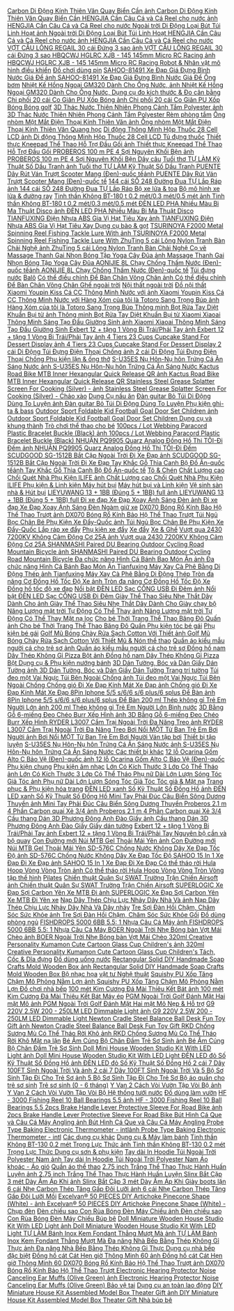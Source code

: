  [Carbon Di Động Kính Thiên Văn Quay Biển Cần ](https://xasaxa.com/v1/pd/can-cau-carbon-di-dong-kinh-thien-van-quay-bien-can/1214)[ảnh Carbon Di Động Kính Thiên Văn Quay Biển Cần ](https://xasaxa.com/v1/storage/can-cau-con-ca/carbon-di-dong-kinh-thien-van-quay-bien-can.jpg) [HENGJIA Cần Câu Cá và Cá Reel cho nước ](https://xasaxa.com/v1/pd/can-cau-hengjia-can-cau-ca-va-ca-reel-cho-nuoc/1213)[ảnh HENGJIA Cần Câu Cá và Cá Reel cho nước ](https://xasaxa.com/v1/storage/can-cau-con-ca/Y1IN_hengjia-can-cau-ca-va-ca-reel-cho-nuoc.jpg) [Ngoài trời Di Động Loại Bút Túi Linh Hoạt ](https://xasaxa.com/v1/pd/can-cau-ngoai-troi-di-dong-loai-but-tui-linh-hoat/1212)[ảnh Ngoài trời Di Động Loại Bút Túi Linh Hoạt ](https://xasaxa.com/v1/storage/can-cau-con-ca/ngoai-troi-di-dong-loai-but-tui-linh-hoat.jpg) [HENGJIA Cần Câu Cá và Cá Reel cho nước ](https://xasaxa.com/v1/pd/can-cau-hengjia-can-cau-ca-va-ca-reel-cho-nuoc/1211)[ảnh HENGJIA Cần Câu Cá và Cá Reel cho nước ](https://xasaxa.com/v1/storage/can-cau-con-ca/hengjia-can-cau-ca-va-ca-reel-cho-nuoc.jpg) [VỢT CẦU LÔNG REGAIL 30 cái Đứng 3 sao ](https://xasaxa.com/v1/pd/bong-vot-cau-long-regail-30-cai-dung-3-sao/1210)[ảnh VỢT CẦU LÔNG REGAIL 30 cái Đứng 3 sao ](https://xasaxa.com/v1/storage/bong-bong-ban/mVwl_vot-cau-long-regail-30-cai-dung-3-sao.jpg) [HBQCWJ HGLRC XJB - 145 145mm Micro RC Racing ](https://xasaxa.com/v1/pd/robot-nhan-vat-mo-hinh-dieu-khien-hbqcwj-hglrc-xjb-145-145mm-micro-rc-racing/1209)[ảnh HBQCWJ HGLRC XJB - 145 145mm Micro RC Racing ](https://xasaxa.com/v1/storage/robot-nhan-vat-mo-hinh-dieu-khien/hbqcwj-hglrc-xjb-145-145mm-micro-rc-racing.jpg) [Robot & Nhân vật mô hình điều khiển](https://xasaxa.com/v1/pd/robot-nhan-vat-mo-hinh-dieu-khien/1208) [Đồ chơi dùng pin](https://xasaxa.com/v1/pd/do-choi-dung-pin/1207) [SAHOO-81491 Xe Đạp Giá Đựng Bình Nước Giá Để ](https://xasaxa.com/v1/pd/ong-bom-sahoo-81491-xe-dap-gia-dung-binh-nuoc-gia-de/1206)[ảnh SAHOO-81491 Xe Đạp Giá Đựng Bình Nước Giá Để ](https://xasaxa.com/v1/storage/ong-bom-the-thao/sahoo-81491-xe-dap-gia-dung-binh-nuoc-gia-de.jpg) [Ống bơm](https://xasaxa.com/v1/pd/ong-bom/1205) [Nhiệt Kế Hồng Ngoại GM320 Dành Cho Ống Nước, ](https://xasaxa.com/v1/pd/dung-cu-do-kich-thuoc-do-can-bang-nhiet-ke-hong-ngoai-gm320-danh-cho-ong-nuoc/1204)[ảnh Nhiệt Kế Hồng Ngoại GM320 Dành Cho Ống Nước, ](https://xasaxa.com/v1/storage/dung-cu-do-kich-thuoc-do-can-bang/nhiet-ke-hong-ngoai-gm320-danh-cho-ong-nuoc.jpg) [Dụng cụ đo kích thước & Đo cân bằng](https://xasaxa.com/v1/pd/dung-cu-do-kich-thuoc-do-can-bang/1203) [Chi phối 20 cái Co Giãn PU Xốp Bóng ](https://xasaxa.com/v1/pd/bong-golf-chi-phoi-20-cai-co-gian-pu-xop-bong/1202)[ảnh Chi phối 20 cái Co Giãn PU Xốp Bóng ](https://xasaxa.com/v1/storage/bong-choi-golf/chi-phoi-20-cai-co-gian-pu-xop-bong.jpg) [Bóng golf](https://xasaxa.com/v1/pd/bong-golf/1201) [3D Thác Nước Thiên Nhiên Phong Cảnh Tắm Polyester ](https://xasaxa.com/v1/pd/rem-phong-tam-3d-thac-nuoc-thien-nhien-phong-canh-tam-polyester/1200)[ảnh 3D Thác Nước Thiên Nhiên Phong Cảnh Tắm Polyester ](https://xasaxa.com/v1/storage/rem-nha-tam/3d-thac-nuoc-thien-nhien-phong-canh-tam-polyester.jpg) [Rèm phòng tắm](https://xasaxa.com/v1/pd/rem-phong-tam/1199) [Ống nhòm Một Mắt Điện Thoại Kính Thiên Văn ](https://xasaxa.com/v1/pd/quang-hoc-ong-nhom-mot-mat-dien-thoai-kinh-thien-van/1198)[ảnh Ống nhòm Một Mắt Điện Thoại Kính Thiên Văn ](https://xasaxa.com/v1/storage/quang-hoc-sung/ong-nhom-mot-mat-dien-thoai-kinh-thien-van.jpg) [Quang học](https://xasaxa.com/v1/pd/quang-hoc/1197) [Di động Thông Minh Hộp Thuốc 28 Cell LCD ](https://xasaxa.com/v1/pd/tu-dung-thuoc-di-dong-thong-minh-hop-thuoc-28-cell-lcd/1196)[ảnh Di động Thông Minh Hộp Thuốc 28 Cell LCD ](https://xasaxa.com/v1/storage/tu-thuoc/di-dong-thong-minh-hop-thuoc-28-cell-lcd.jpg) [Tủ đựng thuốc](https://xasaxa.com/v1/pd/tu-dung-thuoc/1195) [Thiết thực Kneepad Thể Thao Hỗ Trợ Đầu Gối ](https://xasaxa.com/v1/pd/nep-ho-tro-thiet-thuc-kneepad-the-thao-ho-tro-dau-goi/1194)[ảnh Thiết thực Kneepad Thể Thao Hỗ Trợ Đầu Gối ](https://xasaxa.com/v1/storage/nep-dung-cu-y-te-ho-tro/thiet-thuc-kneepad-the-thao-ho-tro-dau-goi.jpg) [PROBEROS 100 m PE 4 Sợi Nguyên Khối Bện ](https://xasaxa.com/v1/pd/day-cau-proberos-100-m-pe-4-soi-nguyen-khoi-ben/1193)[ảnh PROBEROS 100 m PE 4 Sợi Nguyên Khối Bện ](https://xasaxa.com/v1/storage/day-cau-ca/proberos-100-m-pe-4-soi-nguyen-khoi-ben.jpg) [Dây câu](https://xasaxa.com/v1/pd/day-cau/1192) [Tuổi thơ TỰ LÀM Kỹ Thuật Số Dầu Tranh ](https://xasaxa.com/v1/pd/trang-tri-tuong-tuoi-tho-tu-lam-ky-thuat-so-dau-tranh/1191)[ảnh Tuổi thơ TỰ LÀM Kỹ Thuật Số Dầu Tranh ](https://xasaxa.com/v1/storage/trang-tri-tuong/tuoi-tho-tu-lam-ky-thuat-so-dau-tranh.jpg) [PUENTE Dây Rút Ván Trượt Scooter Mang (Đen)-quốc tế](https://xasaxa.com/v1/pd/phu-tung-puente-day-rut-van-truot-scooter-mang-den-quoc-te/1190)[ảnh PUENTE Dây Rút Ván Trượt Scooter Mang (Đen)-quốc tế](https://xasaxa.com/v1/storage/phu-tung-truot-van/puente-day-rut-van-truot-scooter-mang-den-quoc-te.jpg) [144 cái SỐ 248 Đường Đua TỰ Lắp Ráp ](https://xasaxa.com/v1/pd/bo-xe-lua-toa-144-cai-so-248-duong-dua-tu-lap-rap/1189)[ảnh 144 cái SỐ 248 Đường Đua TỰ Lắp Ráp ](https://xasaxa.com/v1/storage/bo-xe-lua-toa/144-cai-so-248-duong-dua-tu-lap-rap.jpg) [Bộ xe lửa & toa](https://xasaxa.com/v1/pd/bo-xe-lua-toa/1188) [Bộ mô hình xe lửa & đường ray](https://xasaxa.com/v1/pd/bo-mo-hinh-xe-lua-duong-ray/1187) [Tinh thần Không BT-180 t 0.2 mét/0.3 mét/0.5 mét ](https://xasaxa.com/v1/pd/dung-cu-son-phu-kien-tinh-than-khong-bt-180-t-02-met03-met05-met/1186)[ảnh Tinh thần Không BT-180 t 0.2 mét/0.3 mét/0.5 mét ](https://xasaxa.com/v1/storage/sung-phun-son/tinh-than-khong-bt-180-t-02-met03-met05-met.jpg) [ĐÈN LED PHA Nhiều Màu Bi Ma Thuật Disco ](https://xasaxa.com/v1/pd/cac-thiet-bi-khac-den-led-pha-nhieu-mau-bi-ma-thuat-disco/1185)[ảnh ĐÈN LED PHA Nhiều Màu Bi Ma Thuật Disco ](https://xasaxa.com/v1/storage/thiet-bi-nau-dac-trung-khac/den-led-pha-nhieu-mau-bi-ma-thuat-disco.jpg) [TIANFUXING Điện Nhựa ABS Gia Vị Hạt Tiêu Xay ](https://xasaxa.com/v1/pd/dung-cu-bao-got-tianfuxing-dien-nhua-abs-gia-vi-hat-tieu-xay/1184)[ảnh TIANFUXING Điện Nhựa ABS Gia Vị Hạt Tiêu Xay ](https://xasaxa.com/v1/storage/dung-cu-bao-got/tianfuxing-dien-nhua-abs-gia-vi-hat-tieu-xay.jpg) [Dụng cụ bào & gọt](https://xasaxa.com/v1/pd/dung-cu-bao-got/1183) [TSURINOYA F2000 Metal Spinning Reel Fishing Tackle Lure With ](https://xasaxa.com/v1/pd/bo-quay-keo-tsurinoya-f2000-metal-spinning-reel-fishing-tackle-lure-with/1182)[ảnh TSURINOYA F2000 Metal Spinning Reel Fishing Tackle Lure With ](https://xasaxa.com/v1/storage/bo-quay-keo-can-cau/tsurinoya-f2000-metal-spinning-reel-fishing-tackle-lure-with.jpg) [ZhuTing 5 cái Lông Nylon Tranh Bàn Chải Nghệ ](https://xasaxa.com/v1/pd/co-ve-zhuting-5-cai-long-nylon-tranh-ban-chai-nghe/1181)[ảnh ZhuTing 5 cái Lông Nylon Tranh Bàn Chải Nghệ ](https://xasaxa.com/v1/storage/co-ve/zhuting-5-cai-long-nylon-tranh-ban-chai-nghe.jpg) [Cọ vẽ](https://xasaxa.com/v1/pd/co-ve/1180) [Massage Thanh Gai Nhọn Bóng Tập Yoga Cây Đũa ](https://xasaxa.com/v1/pd/ong-lan-massage-massage-thanh-gai-nhon-bong-tap-yoga-cay-dua/1179)[ảnh Massage Thanh Gai Nhọn Bóng Tập Yoga Cây Đũa ](https://xasaxa.com/v1/storage/foam-rollers/massage-thanh-gai-nhon-bong-tap-yoga-cay-dua.jpg) [AONIJIE 8L Chạy Chống Thấm Nước (Đen)-quốc tế](https://xasaxa.com/v1/pd/tui-dung-nuoc-aonijie-8l-chay-chong-tham-nuoc-den-quoc-te/1178)[ảnh AONIJIE 8L Chạy Chống Thấm Nước (Đen)-quốc tế](https://xasaxa.com/v1/storage/tui-dung-nuoc-leo-nui/aonijie-8l-chay-chong-tham-nuoc-den-quoc-te.jpg) [Túi đựng nước](https://xasaxa.com/v1/pd/tui-dung-nuoc/1177) [Balô](https://xasaxa.com/v1/pd/balo/1176) [Có thể điều chỉnh Để Bàn Chân Võng Chân ](https://xasaxa.com/v1/pd/ghe-ngoai-troi-co-the-dieu-chinh-de-ban-chan-vong-chan/1175)[ảnh Có thể điều chỉnh Để Bàn Chân Võng Chân ](https://xasaxa.com/v1/storage/ghe-de-ngoai-troi/co-the-dieu-chinh-de-ban-chan-vong-chan.jpg) [Ghế ngoài trời](https://xasaxa.com/v1/pd/ghe-ngoai-troi/1174) [Nội thất ngoài trời](https://xasaxa.com/v1/pd/noi-that-ngoai-troi/1173) [Đồ nội thất](https://xasaxa.com/v1/pd/do-noi-that/1172) [Xiaomi Youpin Kiss Cá CC Thông Minh Nước với ](https://xasaxa.com/v1/pd/cac-thiet-bi-khac-xiaomi-youpin-kiss-ca-cc-thong-minh-nuoc-voi/1171)[ảnh Xiaomi Youpin Kiss Cá CC Thông Minh Nước với ](https://xasaxa.com/v1/storage/thiet-bi-nau-dac-trung-khac/xiaomi-youpin-kiss-ca-cc-thong-minh-nuoc-voi.jpg) [Hàng Xóm của tôi là Totoro Sang Trọng Búp ](https://xasaxa.com/v1/pd/bup-be-hang-xom-cua-toi-la-totoro-sang-trong-bup/1170)[ảnh Hàng Xóm của tôi là Totoro Sang Trọng Búp ](https://xasaxa.com/v1/storage/bup-be-cho-be/hang-xom-cua-toi-la-totoro-sang-trong-bup.jpg) [Thông minh Bọt Rửa Tay Diệt Khuẩn Bụi từ ](https://xasaxa.com/v1/pd/cac-thiet-bi-khac-thong-minh-bot-rua-tay-diet-khuan-bui-tu/1169)[ảnh Thông minh Bọt Rửa Tay Diệt Khuẩn Bụi từ ](https://xasaxa.com/v1/storage/thiet-bi-nau-dac-trung-khac/thong-minh-bot-rua-tay-diet-khuan-bui-tu.jpg) [Xiaomi Xiaoai Thông Minh Sáng Tạo Đầu Giường Sinh ](https://xasaxa.com/v1/pd/cac-thiet-bi-khac-xiaomi-xiaoai-thong-minh-sang-tao-dau-giuong-sinh/1168)[ảnh Xiaomi Xiaoai Thông Minh Sáng Tạo Đầu Giường Sinh ](https://xasaxa.com/v1/storage/thiet-bi-nau-dac-trung-khac/xiaomi-xiaoai-thong-minh-sang-tao-dau-giuong-sinh.jpg) [Exbert 12 + tặng 1 Vòng Bi Trái/Phải Tay ](https://xasaxa.com/v1/pd/nguyen-bo-can-va-bo-quay-exbert-12-tang-1-vong-bi-traiphai-tay/1167)[ảnh Exbert 12 + tặng 1 Vòng Bi Trái/Phải Tay ](https://xasaxa.com/v1/storage/bo-can-va-quay-cau-ca/wNux_exbert-12-tang-1-vong-bi-traiphai-tay.jpg) [](https://xasaxa.com/v1/pd/ao-khoac-ao-gio/1166)[ảnh ](https://xasaxa.com/v1/storage/ao-khoac-ao-gio-the-thao-nam/.jpg) [4 Tiers 23 Cups Cupcake Stand For Dessert Display ](https://xasaxa.com/v1/pd/dia-ke-bay-banh-4-tiers-23-cups-cupcake-stand-for-dessert-display/1165)[ảnh 4 Tiers 23 Cups Cupcake Stand For Dessert Display ](https://xasaxa.com/v1/storage/dia-ke-dung-banh/4-tiers-23-cups-cupcake-stand-for-dessert-display.jpg) [2 cái Di Động Túi Đựng Điện Thoại Chống ](https://xasaxa.com/v1/pd/phu-kien-lan-ong-tho-2-cai-di-dong-tui-dung-dien-thoai-chong/1164)[ảnh 2 cái Di Động Túi Đựng Điện Thoại Chống ](https://xasaxa.com/v1/storage/phu-kien-tho-lan/2-cai-di-dong-tui-dung-dien-thoai-chong.jpg) [Phụ kiện lặn & ống thở](https://xasaxa.com/v1/pd/phu-kien-lan-ong-tho/1163) [S-U35ES Nụ Hôn-Nụ hôn Trứng Cá Ăn Sáng Nước ](https://xasaxa.com/v1/pd/cac-thiet-bi-khac-s-u35es-nu-hon-nu-hon-trung-ca-an-sang-nuoc/1162)[ảnh S-U35ES Nụ Hôn-Nụ hôn Trứng Cá Ăn Sáng Nước ](https://xasaxa.com/v1/storage/thiet-bi-nau-dac-trung-khac/t2UF_s-u35es-nu-hon-nu-hon-trung-ca-an-sang-nuoc.jpg) [Kactus Road Bike MTB Inner Hexangular Quick Release QR ](https://xasaxa.com/v1/pd/phu-tung-khac-kactus-road-bike-mtb-inner-hexangular-quick-release-qr/1161)[ảnh Kactus Road Bike MTB Inner Hexangular Quick Release QR ](https://xasaxa.com/v1/storage/phu-tung-khac-cho-xe-dap/kactus-road-bike-mtb-inner-hexangular-quick-release-qr.jpg) [Stainless Steel Grease Splatter Screen For Cooking (Silver) - ](https://xasaxa.com/v1/pd/chao-xao-stainless-steel-grease-splatter-screen-for-cooking-silver/1160)[ảnh Stainless Steel Grease Splatter Screen For Cooking (Silver) - ](https://xasaxa.com/v1/storage/chao-xao/stainless-steel-grease-splatter-screen-for-cooking-silver.jpg) [Chảo xào](https://xasaxa.com/v1/pd/chao-xao/1159) [Dụng Cụ nấu ăn](https://xasaxa.com/v1/pd/dung-cu-nau-an/1158) [Đàn guitar Bỏ Túi Di Động Dùng To Luyện ](https://xasaxa.com/v1/pd/phu-kien-ghi-ta-bass-dan-guitar-bo-tui-di-dong-dung-to-luyen/1157)[ảnh Đàn guitar Bỏ Túi Di Động Dùng To Luyện ](https://xasaxa.com/v1/storage/phu-kien-ghi-ta-bass/dan-guitar-bo-tui-di-dong-dung-to-luyen.jpg) [Phụ kiện ghi-ta & bass](https://xasaxa.com/v1/pd/phu-kien-ghi-ta-bass/1156) [Outdoor Sport Foldable Kid Football Goal Door Set Children ](https://xasaxa.com/v1/pd/dung-cu-va-khung-thanh-outdoor-sport-foldable-kid-football-goal-door-set-children/1155)[ảnh Outdoor Sport Foldable Kid Football Goal Door Set Children ](https://xasaxa.com/v1/storage/dung-cu-va-khung-thanh/outdoor-sport-foldable-kid-football-goal-door-set-children.jpg) [Dụng cụ và khung thành](https://xasaxa.com/v1/pd/dung-cu-va-khung-thanh/1154) [Trò chơi thể thao cho bé](https://xasaxa.com/v1/pd/tro-choi-the-thao-cho-be/1153) [100pcs / Lot Webbing Paracord Plastic Bracelet Buckle (Black) ](https://xasaxa.com/v1/pd/bo-sinh-ton-bao-ve-100pcs-lot-webbing-paracord-plastic-bracelet-buckle-black/1152)[ảnh 100pcs / Lot Webbing Paracord Plastic Bracelet Buckle (Black) ](https://xasaxa.com/v1/storage/bo-sinh-ton-bao-ve/100pcs-lot-webbing-paracord-plastic-bracelet-buckle-black.jpg) [NHUẬN PQ9905 Quarz Analog Đồng Hồ Thi TÔI-Đi Đếm ](https://xasaxa.com/v1/pd/dong-ho-nhuan-pq9905-quarz-analog-dong-ho-thi-toi-di-dem/1151)[ảnh NHUẬN PQ9905 Quarz Analog Đồng Hồ Thi TÔI-Đi Đếm ](https://xasaxa.com/v1/storage/dong-ho-trang-tri/nhuan-pq9905-quarz-analog-dong-ho-thi-toi-di-dem.jpg) [SCUDGOOD SG-1512B Bắt Cặp Ngoài Trời Đi Xe Đạp ](https://xasaxa.com/v1/pd/ban-dap-scudgood-sg-1512b-bat-cap-ngoai-troi-di-xe-dap/1150)[ảnh SCUDGOOD SG-1512B Bắt Cặp Ngoài Trời Đi Xe Đạp ](https://xasaxa.com/v1/storage/ban-dap-xe-dap/scudgood-sg-1512b-bat-cap-ngoai-troi-di-xe-dap.jpg) [Tay Khắc Gỗ Thìa Canh Bộ Đồ Ăn-quốc tế](https://xasaxa.com/v1/pd/to-chen-tay-khac-go-thia-canh-bo-do-an-quoc-te/1149)[ảnh Tay Khắc Gỗ Thìa Canh Bộ Đồ Ăn-quốc tế](https://xasaxa.com/v1/storage/to-chen/tay-khac-go-thia-canh-bo-do-an-quoc-te.jpg) [Tô & Chén](https://xasaxa.com/v1/pd/to-chen/1148) [Chất Lượng cao Chổi Quét Nhà Phụ Kiện ILIFE ](https://xasaxa.com/v1/pd/phu-kien-linh-kien-may-hut-bui-chat-luong-cao-choi-quet-nha-phu-kien-ilife/1147)[ảnh Chất Lượng cao Chổi Quét Nhà Phụ Kiện ILIFE ](https://xasaxa.com/v1/storage/phu-kien-linh-kien-may-hut-bui/chat-luong-cao-choi-quet-nha-phu-kien-ilife.jpg) [Phụ kiện & Linh kiện Máy hút bụi](https://xasaxa.com/v1/pd/phu-kien-linh-kien-may-hut-bui/1146) [Máy hút bụi và Linh kiện](https://xasaxa.com/v1/pd/may-hut-bui-va-linh-kien/1145) [Vệ sinh sàn nhà & Hút bụi](https://xasaxa.com/v1/pd/ve-sinh-san-nha-hut-bui/1144) [LIEYUWANG 13 + 1BB (Đúng 5 + 1BB) full ](https://xasaxa.com/v1/pd/bo-quay-keo-lieyuwang-13-1bb-dung-5-1bb-full/1143)[ảnh LIEYUWANG 13 + 1BB (Đúng 5 + 1BB) full ](https://xasaxa.com/v1/storage/bo-quay-keo-can-cau/E5Xt_lieyuwang-13-1bb-dung-5-1bb-full.jpg) [Đi xe đạp Xe Đạp Xoay Ánh Sáng Đèn ](https://xasaxa.com/v1/pd/ngam-giu-xe-di-xe-dap-xe-dap-xoay-anh-sang-den/1142)[ảnh Đi xe đạp Xe Đạp Xoay Ánh Sáng Đèn ](https://xasaxa.com/v1/storage/ngam-giu-xe-dap/di-xe-dap-xe-dap-xoay-anh-sang-den.jpg) [Ngàm giữ xe](https://xasaxa.com/v1/pd/ngam-giu-xe/1141) [DX070 Bóng Rổ Kính Bảo Hộ Thể Thao Trượt ](https://xasaxa.com/v1/pd/mat-kinh-dx070-bong-ro-kinh-bao-ho-the-thao-truot/1140)[ảnh DX070 Bóng Rổ Kính Bảo Hộ Thể Thao Trượt ](https://xasaxa.com/v1/storage/invisible-url9/lnFo_dx070-bong-ro-kinh-bao-ho-the-thao-truot.jpg) [Túi Ngủ Bọc Chân Bé Phụ Kiện Xe Đẩy-Quốc ](https://xasaxa.com/v1/pd/lap-rap-xe-day-tui-ngu-boc-chan-be-phu-kien-xe-day-quoc/1139)[ảnh Túi Ngủ Bọc Chân Bé Phụ Kiện Xe Đẩy-Quốc ](https://xasaxa.com/v1/storage/lap-rap-xe-day/tui-ngu-boc-chan-be-phu-kien-xe-day-quoc.jpg) [Lắp ráp xe đẩy](https://xasaxa.com/v1/pd/lap-rap-xe-day/1138) [Phụ kiện xe đẩy](https://xasaxa.com/v1/pd/phu-kien-xe-day/1137) [Xe đẩy](https://xasaxa.com/v1/pd/xe-day/1136) [Xe & Ghế](https://xasaxa.com/v1/pd/xe-ghe/1135) [Vượt qua 2430 7200KV Không Cảm Động Cơ 25A ](https://xasaxa.com/v1/pd/phu-kien-am-thanh-hinh-anh-vuot-qua-2430-7200kv-khong-cam-dong-co-25a/1134)[ảnh Vượt qua 2430 7200KV Không Cảm Động Cơ 25A ](https://xasaxa.com/v1/storage/phu-kien-am-thanh-hinh-anh/vuot-qua-2430-7200kv-khong-cam-dong-co-25a.jpg) [SHANMASHI Paired DU Bearing Outdoor Cycling Road Mountain Bicycle ](https://xasaxa.com/v1/pd/ban-dap-shanmashi-paired-du-bearing-outdoor-cycling-road-mountain-bicycle/1133)[ảnh SHANMASHI Paired DU Bearing Outdoor Cycling Road Mountain Bicycle ](https://xasaxa.com/v1/storage/ban-dap-xe-dap/shanmashi-paired-du-bearing-outdoor-cycling-road-mountain-bicycle.jpg) [Đa chức năng Hình Cá Bánh Bao Món Ăn ](https://xasaxa.com/v1/pd/dia-da-chuc-nang-hinh-ca-banh-bao-mon-an/1132)[ảnh Đa chức năng Hình Cá Bánh Bao Món Ăn ](https://xasaxa.com/v1/storage/cac-loai-dia/da-chuc-nang-hinh-ca-banh-bao-mon-an.jpg) [Tianfuxing Máy Xay Cà Phê Bằng Di Động Thép ](https://xasaxa.com/v1/pd/may-xay-cafe-tianfuxing-may-xay-ca-phe-bang-di-dong-thep/1131)[ảnh Tianfuxing Máy Xay Cà Phê Bằng Di Động Thép ](https://xasaxa.com/v1/storage/may-xay-cafe/tianfuxing-may-xay-ca-phe-bang-di-dong-thep.jpg) [Tròn đa năng Cơ Đồng Hồ Tốc Độ Xe ](https://xasaxa.com/v1/pd/dong-ho-toc-do-xe-dap-tron-da-nang-co-dong-ho-toc-do-xe/1130)[ảnh Tròn đa năng Cơ Đồng Hồ Tốc Độ Xe ](https://xasaxa.com/v1/storage/shop-bike-computers/tron-da-nang-co-dong-ho-toc-do-xe.jpg) [Đồng hồ tốc độ xe đạp](https://xasaxa.com/v1/pd/dong-ho-toc-do-xe-dap/1129) [Nổi bật ĐÈN LED Sạc CỔNG USB Đi Đêm ](https://xasaxa.com/v1/pd/den-va-phan-quang-xe-dap-noi-bat-den-led-sac-cong-usb-di-dem/1128)[ảnh Nổi bật ĐÈN LED Sạc CỔNG USB Đi Đêm ](https://xasaxa.com/v1/storage/den-va-phan-quang-xe-dap/noi-bat-den-led-sac-cong-usb-di-dem.jpg) [Giày Thể Thao Siêu Nhẹ Thắt Dây Dành Cho ](https://xasaxa.com/v1/pd/giay-chay-bo-giay-the-thao-sieu-nhe-that-day-danh-cho/1127)[ảnh Giày Thể Thao Siêu Nhẹ Thắt Dây Dành Cho ](https://xasaxa.com/v1/storage/giay-chay-bo-cho-nam/giay-the-thao-sieu-nhe-that-day-danh-cho.jpg) [Giày chạy bộ](https://xasaxa.com/v1/pd/giay-chay-bo/1126) [Năng Lượng mặt trời Tự Động Có Thể Thay ](https://xasaxa.com/v1/pd/mat-na-loc-nang-luong-mat-troi-tu-dong-co-the-thay/1125)[ảnh Năng Lượng mặt trời Tự Động Có Thể Thay ](https://xasaxa.com/v1/storage/mat-na-loc/nang-luong-mat-troi-tu-dong-co-the-thay.jpg) [Mặt nạ lọc](https://xasaxa.com/v1/pd/mat-na-loc/1124) [Cho bé Thời Trang Thể Thao Băng Đô Quấn ](https://xasaxa.com/v1/pd/phu-kien-toc-be-gai-cho-be-thoi-trang-the-thao-bang-do-quan/1123)[ảnh Cho bé Thời Trang Thể Thao Băng Đô Quấn ](https://xasaxa.com/v1/storage/phu-kien-toc-be-gai/cho-be-thoi-trang-the-thao-bang-do-quan.jpg) [Phụ kiện tóc bé gái](https://xasaxa.com/v1/pd/phu-kien-toc-be-gai/1122) [Phụ kiện bé gái](https://xasaxa.com/v1/pd/phu-kien-be-gai/1121) [Golf Mũ Bóng Chày Rửa Sạch Cotton Với Thiết ](https://xasaxa.com/v1/pd/mu-non-the-thao-golf-mu-bong-chay-rua-sach-cotton-voi-thiet/1120)[ảnh Golf Mũ Bóng Chày Rửa Sạch Cotton Với Thiết ](https://xasaxa.com/v1/storage/non-the-thao-nu/golf-mu-bong-chay-rua-sach-cotton-voi-thiet.jpg) [Mũ & Nón thể thao](https://xasaxa.com/v1/pd/mu-non-the-thao/1119) [Quần áo kiểu mẫu người cá cho trẻ sơ ](https://xasaxa.com/v1/pd/bo-ao-quan-cho-tre-so-sinh-quan-ao-kieu-mau-nguoi-ca-cho-tre-so/1118)[ảnh Quần áo kiểu mẫu người cá cho trẻ sơ ](https://xasaxa.com/v1/storage/bo-ao-quan-cho-tre-so-sinh/quan-ao-kieu-mau-nguoi-ca-cho-tre-so.jpg) [Đồng hồ nam Dây Thép Không Gỉ Pizza Bột ](https://xasaxa.com/v1/pd/dung-cu-phu-kien-nuong-banh-dong-ho-nam-day-thep-khong-gi-pizza-bot/1117)[ảnh Đồng hồ nam Dây Thép Không Gỉ Pizza Bột ](https://xasaxa.com/v1/storage/dung-cu-va-phu-kien-nuong-banh/dong-ho-nam-day-thep-khong-gi-pizza-bot.jpg) [Dụng cụ & Phụ kiện nướng bánh](https://xasaxa.com/v1/pd/dung-cu-phu-kien-nuong-banh/1116) [3D Dán Tường, Bóc và Dán Giấy Dán Tường ](https://xasaxa.com/v1/pd/trang-tri-tuong-3d-dan-tuong-boc-va-dan-giay-dan-tuong/1115)[ảnh 3D Dán Tường, Bóc và Dán Giấy Dán Tường ](https://xasaxa.com/v1/storage/trang-tri-tuong/3d-dan-tuong-boc-va-dan-giay-dan-tuong.jpg) [Trang trí tường](https://xasaxa.com/v1/pd/trang-tri-tuong/1114) [Túi đeo một Vai Ngực Túi Bên Ngoài Chống ](https://xasaxa.com/v1/pd/balo-the-thao-tui-deo-mot-vai-nguc-tui-ben-ngoai-chong/1113)[ảnh Túi đeo một Vai Ngực Túi Bên Ngoài Chống ](https://xasaxa.com/v1/storage/invisible-url15/tui-deo-mot-vai-nguc-tui-ben-ngoai-chong.jpg) [Chống gió Đi Xe Đạp Kính Mát Xe Đạp ](https://xasaxa.com/v1/pd/mat-kinh-chong-gio-di-xe-dap-kinh-mat-xe-dap/1112)[ảnh Chống gió Đi Xe Đạp Kính Mát Xe Đạp ](https://xasaxa.com/v1/storage/invisible-url9/chong-gio-di-xe-dap-kinh-mat-xe-dap.jpg) [8Pin Iphone 5/5 s/6/6 s/6 plus/6 splus Để Bàn ](https://xasaxa.com/v1/pd/dock-sac-gia-do-8pin-iphone-55-s66-s6-plus6-splus-de-ban/1111)[ảnh 8Pin Iphone 5/5 s/6/6 s/6 plus/6 splus Để Bàn ](https://xasaxa.com/v1/storage/dock-sac-dien-thoai/8pin-iphone-55-s66-s6-plus6-splus-de-ban.jpg) [200 ml Thép không gỉ Trẻ Em Người Lớn ](https://xasaxa.com/v1/pd/binh-nuoc-200-ml-thep-khong-gi-tre-em-nguoi-lon/1110)[ảnh 200 ml Thép không gỉ Trẻ Em Người Lớn ](https://xasaxa.com/v1/storage/binh-nuoc-cao-cap/200-ml-thep-khong-gi-tre-em-nguoi-lon.jpg) [Bình nước](https://xasaxa.com/v1/pd/binh-nuoc/1109) [3D Bằng Gỗ 6-miếng Đeo Chéo Burr Xếp Hình ](https://xasaxa.com/v1/pd/xep-hinh-kich-thich-tri-nao-3d-bang-go-6-mieng-deo-cheo-burr-xep-hinh/1108)[ảnh 3D Bằng Gỗ 6-miếng Đeo Chéo Burr Xếp Hình ](https://xasaxa.com/v1/storage/bo-xep-hinh-kich-thich-tri-nao/3d-bang-go-6-mieng-deo-cheo-burr-xep-hinh.jpg) [RYDER L3007 Cắm Trại Ngoài Trời Đa Năng Treo ](https://xasaxa.com/v1/pd/dinh-vi-do-dien-tu-ryder-l3007-cam-trai-ngoai-troi-da-nang-treo/1107)[ảnh RYDER L3007 Cắm Trại Ngoài Trời Đa Năng Treo ](https://xasaxa.com/v1/storage/dinh-vi-va-thiet-bi-dien-tu/ryder-l3007-cam-trai-ngoai-troi-da-nang-treo.jpg) [Bơi Nổi MỘT Từ Ban Trẻ Em Bơi Người ](https://xasaxa.com/v1/pd/van-tap-boi-boi-noi-mot-tu-ban-tre-em-boi-nguoi/1106)[ảnh Bơi Nổi MỘT Từ Ban Trẻ Em Bơi Người ](https://xasaxa.com/v1/storage/van-tap-boi-loi/boi-noi-mot-tu-ban-tre-em-boi-nguoi.jpg) [Ván tập bơi](https://xasaxa.com/v1/pd/van-tap-boi/1105) [Thiết bị tập luyện](https://xasaxa.com/v1/pd/thiet-bi-tap-luyen/1104) [S-U35ES Nụ Hôn-Nụ hôn Trứng Cá Ăn Sáng Nước ](https://xasaxa.com/v1/pd/cac-thiet-bi-khac-s-u35es-nu-hon-nu-hon-trung-ca-an-sang-nuoc/1103)[ảnh S-U35ES Nụ Hôn-Nụ hôn Trứng Cá Ăn Sáng Nước ](https://xasaxa.com/v1/storage/thiet-bi-nau-dac-trung-khac/s-u35es-nu-hon-nu-hon-trung-ca-an-sang-nuoc.jpg) [Các thiết bị khác](https://xasaxa.com/v1/pd/cac-thiet-bi-khac/1102) [12 lỗ Ocarina Gốm Alto C Bảo Vệ (Đen)-quốc ](https://xasaxa.com/v1/pd/phu-kien-chung-12-lo-ocarina-gom-alto-c-bao-ve-den-quoc/1101)[ảnh 12 lỗ Ocarina Gốm Alto C Bảo Vệ (Đen)-quốc ](https://xasaxa.com/v1/storage/phu-kien-chung/12-lo-ocarina-gom-alto-c-bao-ve-den-quoc.jpg) [Phụ kiện chung](https://xasaxa.com/v1/pd/phu-kien-chung/1100) [Phụ kiện âm nhạc](https://xasaxa.com/v1/pd/phu-kien-am-nhac/1099) [Lớn Có Kích Thước 3 Lớp Có Thể Tháo ](https://xasaxa.com/v1/pd/thung-gio-chua-do-lon-co-kich-thuoc-3-lop-co-the-thao/1098)[ảnh Lớn Có Kích Thước 3 Lớp Có Thể Tháo ](https://xasaxa.com/v1/storage/thung-gio-chua-do/lon-co-kich-thuoc-3-lop-co-the-thao.jpg) [Phụ nữ Dài Lớn Lượn Sóng Tóc Giả Tóc ](https://xasaxa.com/v1/pd/toc-gia-mat-na-phu-nu-dai-lon-luon-song-toc-gia-toc/1097)[ảnh Phụ nữ Dài Lớn Lượn Sóng Tóc Giả Tóc ](https://xasaxa.com/v1/storage/toc-gia-mat-na-cho-be-gai/phu-nu-dai-lon-luon-song-toc-gia-toc.jpg) [Tóc giả & Mặt nạ](https://xasaxa.com/v1/pd/toc-gia-mat-na/1096) [Trang phục & Phụ kiện hóa trang](https://xasaxa.com/v1/pd/trang-phuc-phu-kien-hoa-trang/1095) [ĐÈN LED xanh Số Kỹ Thuật Số Đồng Hồ ](https://xasaxa.com/v1/pd/dong-ho-den-led-xanh-so-ky-thuat-so-dong-ho/1094)[ảnh ĐÈN LED xanh Số Kỹ Thuật Số Đồng Hồ ](https://xasaxa.com/v1/storage/dong-ho-trang-tri/den-led-xanh-so-ky-thuat-so-dong-ho.jpg) [Mini Tay Phải Đúc Câu Biển Sông Dương Thuyền ](https://xasaxa.com/v1/pd/can-cau-mini-tay-phai-duc-cau-bien-song-duong-thuyen/1093)[ảnh Mini Tay Phải Đúc Câu Biển Sông Dương Thuyền ](https://xasaxa.com/v1/storage/can-cau-con-ca/BrFW_mini-tay-phai-duc-cau-bien-song-duong-thuyen.jpg) [Proberos 2.1 m 4 Phần Carbon quai Xẻ 3/4 ](https://xasaxa.com/v1/pd/can-cau-proberos-21-m-4-phan-carbon-quai-xe-34/1092)[ảnh Proberos 2.1 m 4 Phần Carbon quai Xẻ 3/4 ](https://xasaxa.com/v1/storage/can-cau-con-ca/proberos-21-m-4-phan-carbon-quai-xe-34.jpg) [Cầu thang Dán 3D Phương Đông Anh Đào Giấy ](https://xasaxa.com/v1/pd/giay-dan-tuong-cau-thang-dan-3d-phuong-dong-anh-dao-giay/1091)[ảnh Cầu thang Dán 3D Phương Đông Anh Đào Giấy ](https://xasaxa.com/v1/storage/giay-dan-tuong-nha/cau-thang-dan-3d-phuong-dong-anh-dao-giay.jpg) [Giấy dán tường](https://xasaxa.com/v1/pd/giay-dan-tuong/1090) [Exbert 12 + tặng 1 Vòng Bi Trái/Phải Tay ](https://xasaxa.com/v1/pd/nguyen-bo-can-va-bo-quay-exbert-12-tang-1-vong-bi-traiphai-tay/1089)[ảnh Exbert 12 + tặng 1 Vòng Bi Trái/Phải Tay ](https://xasaxa.com/v1/storage/bo-can-va-quay-cau-ca/exbert-12-tang-1-vong-bi-traiphai-tay.jpg) [Nguyên bộ cần và bộ quay](https://xasaxa.com/v1/pd/nguyen-bo-can-va-bo-quay/1088) [Con Đường mới Núi MTB Gel Thoải Mái Yên ](https://xasaxa.com/v1/pd/yen-xe-con-duong-moi-nui-mtb-gel-thoai-mai-yen/1087)[ảnh Con Đường mới Núi MTB Gel Thoải Mái Yên ](https://xasaxa.com/v1/storage/yen-xe-dap/con-duong-moi-nui-mtb-gel-thoai-mai-yen.jpg) [SD-576C Chống Nước Không Dây Xe Đạp Tốc Độ ](https://xasaxa.com/v1/pd/phu-tung-khac-sd-576c-chong-nuoc-khong-day-xe-dap-toc-do/1086)[ảnh SD-576C Chống Nước Không Dây Xe Đạp Tốc Độ ](https://xasaxa.com/v1/storage/phu-tung-khac-cho-xe-dap/sd-576c-chong-nuoc-khong-day-xe-dap-toc-do.jpg) [SAHOO 15 In 1 Xe Đạp Đi Xe Đạp ](https://xasaxa.com/v1/pd/phu-tung-khac-sahoo-15-in-1-xe-dap-di-xe-dap/1085)[ảnh SAHOO 15 In 1 Xe Đạp Đi Xe Đạp ](https://xasaxa.com/v1/storage/phu-tung-khac-cho-xe-dap/sahoo-15-in-1-xe-dap-di-xe-dap.jpg) [Có thể tháo rời Hula Hoop Vòng Vòng Tròn ](https://xasaxa.com/v1/pd/vong-tap-the-hinh-co-the-thao-roi-hula-hoop-vong-vong-tron/1084)[ảnh Có thể tháo rời Hula Hoop Vòng Vòng Tròn ](https://xasaxa.com/v1/storage/vong-tap-the-hinh-pilates/co-the-thao-roi-hula-hoop-vong-vong-tron.jpg) [Vòng tập thể hình](https://xasaxa.com/v1/pd/vong-tap-the-hinh/1083) [Pilates](https://xasaxa.com/v1/pd/pilates/1082) [Chiến thuật Quân Sự SWAT Trường Trận Chiến Airsoft ](https://xasaxa.com/v1/pd/dung-cu-bao-ho-chien-thuat-quan-su-swat-truong-tran-chien-airsoft/1081)[ảnh Chiến thuật Quân Sự SWAT Trường Trận Chiến Airsoft ](https://xasaxa.com/v1/storage/dung-cu-bao-ho-ban-ban-sung/t8Ml_chien-thuat-quan-su-swat-truong-tran-chien-airsoft.jpg) [SUPERLOGIC Xe Đạp Sợi Carbon Yên Xe MTB Đi ](https://xasaxa.com/v1/pd/yen-xe-superlogic-xe-dap-soi-carbon-yen-xe-mtb-di/1080)[ảnh SUPERLOGIC Xe Đạp Sợi Carbon Yên Xe MTB Đi ](https://xasaxa.com/v1/storage/yen-xe-dap/superlogic-xe-dap-soi-carbon-yen-xe-mtb-di.jpg) [Yên xe](https://xasaxa.com/v1/pd/yen-xe/1079) [Nạp Dây Thép Chịu Lực Nhảy Dây Nhà Và ](https://xasaxa.com/v1/pd/day-nhay-nap-day-thep-chiu-luc-nhay-day-nha-va/1078)[ảnh Nạp Dây Thép Chịu Lực Nhảy Dây Nhà Và ](https://xasaxa.com/v1/storage/phu-kien-day-nhay/nap-day-thep-chiu-luc-nhay-day-nha-va.jpg) [Dây nhảy](https://xasaxa.com/v1/pd/day-nhay/1077) [Tre Sợi Đàn Hồi Chậm, Chăm Sóc Sức Khỏe ](https://xasaxa.com/v1/pd/goi-tre-soi-dan-hoi-cham-cham-soc-suc-khoe/1076)[ảnh Tre Sợi Đàn Hồi Chậm, Chăm Sóc Sức Khỏe ](https://xasaxa.com/v1/storage/goi/tre-soi-dan-hoi-cham-cham-soc-suc-khoe.jpg) [Gối](https://xasaxa.com/v1/pd/goi/1075) [Đồ dùng phòng ngủ](https://xasaxa.com/v1/pd/do-dung-phong-ngu/1074) [FISHDROPS 5000 6BB 5.5: 1 Nhựa Câu Cá Máy ](https://xasaxa.com/v1/pd/bo-quay-keo-fishdrops-5000-6bb-55-1-nhua-cau-ca-may/1073)[ảnh FISHDROPS 5000 6BB 5.5: 1 Nhựa Câu Cá Máy ](https://xasaxa.com/v1/storage/bo-quay-keo-can-cau/fishdrops-5000-6bb-55-1-nhua-cau-ca-may.jpg) [BOER Ngoài Trời Nhẹ Bóng bàn Vợt Mái Chèo ](https://xasaxa.com/v1/pd/vot-boer-ngoai-troi-nhe-bong-ban-vot-mai-cheo/1072)[ảnh BOER Ngoài Trời Nhẹ Bóng bàn Vợt Mái Chèo ](https://xasaxa.com/v1/storage/vot-bong-ban/boer-ngoai-troi-nhe-bong-ban-vot-mai-cheo.jpg) [320ml Creative Personality Kumamon Cute Cartoon Glass Cup Children's ](https://xasaxa.com/v1/pd/tach-coc-dia-dung-320ml-creative-personality-kumamon-cute-cartoon-glass-cup-childrens/1071)[ảnh 320ml Creative Personality Kumamon Cute Cartoon Glass Cup Children's ](https://xasaxa.com/v1/storage/tach-coc-dia/320ml-creative-personality-kumamon-cute-cartoon-glass-cup-childrens.jpg) [Tách, Cốc & Dĩa đựng](https://xasaxa.com/v1/pd/tach-coc-dia-dung/1070) [Đồ dùng uống nước](https://xasaxa.com/v1/pd/do-dung-uong-nuoc/1069) [Rectangular Solid DIY Handmade Soap Crafts Mold Wooden Box ](https://xasaxa.com/v1/pd/bo-nhac-hoa-rectangular-solid-diy-handmade-soap-crafts-mold-wooden-box/1068)[ảnh Rectangular Solid DIY Handmade Soap Crafts Mold Wooden Box ](https://xasaxa.com/v1/storage/bo-nhac/rectangular-solid-diy-handmade-soap-crafts-mold-wooden-box.jpg) [Bộ nhạc họa](https://xasaxa.com/v1/pd/bo-nhac-hoa/1067) [vật tư Nghệ thuật](https://xasaxa.com/v1/pd/vat-tu-nghe-thuat/1066) [Squishy PU Xốp Tăng Chậm Mô Phỏng Nằm Lợn ](https://xasaxa.com/v1/pd/do-choi-nha-bep-squishy-pu-xop-tang-cham-mo-phong-nam-lon/1065)[ảnh Squishy PU Xốp Tăng Chậm Mô Phỏng Nằm Lợn ](https://xasaxa.com/v1/storage/do-choi-nha-bep-cho-be/squishy-pu-xop-tang-cham-mo-phong-nam-lon.jpg) [Đồ chơi nhà bếp](https://xasaxa.com/v1/pd/do-choi-nha-bep/1064) [100 mét Kim Cương Đá Mài Thiêu Kết Bát ](https://xasaxa.com/v1/pd/may-ep-100-met-kim-cuong-da-mai-thieu-ket-bat/1063)[ảnh 100 mét Kim Cương Đá Mài Thiêu Kết Bát ](https://xasaxa.com/v1/storage/may-ep/100-met-kim-cuong-da-mai-thieu-ket-bat.jpg) [Máy ép](https://xasaxa.com/v1/pd/may-ep/1062) [PGM Ngoài Trời Golf Đánh Mặt Hai mặt Mô ](https://xasaxa.com/v1/pd/nep-ho-tro-pgm-ngoai-troi-golf-danh-mat-hai-mat-mo/1061)[ảnh PGM Ngoài Trời Golf Đánh Mặt Hai mặt Mô ](https://xasaxa.com/v1/storage/nep-dung-cu-y-te-ho-tro/pgm-ngoai-troi-golf-danh-mat-hai-mat-mo.jpg) [Nẹp & Hỗ trợ](https://xasaxa.com/v1/pd/nep-ho-tro/1060) [G9 220V 2.5W 200 - 250LM LED Dimmable Light ](https://xasaxa.com/v1/pd/bong-den-g9-220v-25w-200-250lm-led-dimmable-light/1059)[ảnh G9 220V 2.5W 200 - 250LM LED Dimmable Light ](https://xasaxa.com/v1/storage/cac-loai-bong-den/g9-220v-25w-200-250lm-led-dimmable-light.jpg) [Newton Cradle Steel Balance Ball Desk Fun Toy Gift ](https://xasaxa.com/v1/pd/bo-do-choi-xich-du-newton-cradle-steel-balance-ball-desk-fun-toy-gift/1058)[ảnh Newton Cradle Steel Balance Ball Desk Fun Toy Gift ](https://xasaxa.com/v1/storage/bo-do-choi-xich-du/newton-cradle-steel-balance-ball-desk-fun-toy-gift.jpg) [RKD Chống Sương Mù Có Thể Tháo Rời Khô ](https://xasaxa.com/v1/pd/mat-na-lan-rkd-chong-suong-mu-co-the-thao-roi-kho/1057)[ảnh RKD Chống Sương Mù Có Thể Tháo Rời Khô ](https://xasaxa.com/v1/storage/mat-na-lan-the-thao/rkd-chong-suong-mu-co-the-thao-roi-kho.jpg) [Mặt nạ lặn](https://xasaxa.com/v1/pd/mat-na-lan/1056) [Bé Ấm Cúng Bộ Chăn Đầm Trẻ Sơ Sinh ](https://xasaxa.com/v1/pd/bo-ao-quan-cho-tre-so-sinh-be-am-cung-bo-chan-dam-tre-so-sinh/1055)[ảnh Bé Ấm Cúng Bộ Chăn Đầm Trẻ Sơ Sinh ](https://xasaxa.com/v1/storage/bo-ao-quan-cho-tre-so-sinh/be-am-cung-bo-chan-dam-tre-so-sinh.jpg) [Doll Mini House Wooden Studio Kit With LED Light ](https://xasaxa.com/v1/pd/nha-bup-be-doll-mini-house-wooden-studio-kit-with-led-light/1054)[ảnh Doll Mini House Wooden Studio Kit With LED Light ](https://xasaxa.com/v1/storage/nha-bup-be-be-gai/doll-mini-house-wooden-studio-kit-with-led-light.jpg) [ĐÈN LED đỏ Số Kỹ Thuật Số Đồng Hồ ](https://xasaxa.com/v1/pd/dong-ho-den-led-do-so-ky-thuat-so-dong-ho/1053)[ảnh ĐÈN LED đỏ Số Kỹ Thuật Số Đồng Hồ ](https://xasaxa.com/v1/storage/dong-ho-trang-tri/den-led-do-so-ky-thuat-so-dong-ho.jpg) [2 cái 7 Dây 100FT Sinh Ngoài Trời Và ](https://xasaxa.com/v1/pd/bo-sinh-ton-bao-ve-2-cai-7-day-100ft-sinh-ngoai-troi-va/1052)[ảnh 2 cái 7 Dây 100FT Sinh Ngoài Trời Và ](https://xasaxa.com/v1/storage/bo-sinh-ton-bao-ve/2-cai-7-day-100ft-sinh-ngoai-troi-va.jpg) [5 Bộ Sơ Sinh Tập Đi Cho Trẻ Sơ ](https://xasaxa.com/v1/pd/bo-ao-quan-cho-tre-so-sinh-5-bo-so-sinh-tap-di-cho-tre-so/1051)[ảnh 5 Bộ Sơ Sinh Tập Đi Cho Trẻ Sơ ](https://xasaxa.com/v1/storage/bo-ao-quan-cho-tre-so-sinh/5-bo-so-sinh-tap-di-cho-tre-so.jpg) [Bộ áo quần cho trẻ sơ sinh](https://xasaxa.com/v1/pd/bo-ao-quan-cho-tre-so-sinh/1050) [Trẻ sơ sinh (0 - 6 tháng)](https://xasaxa.com/v1/pd/tre-so-sinh-0-6-thang/1049) [Y Van 2 Cách Vòi Vườn Tập Vòi Bộ ](https://xasaxa.com/v1/pd/he-thong-tuoi-nuoc-y-van-2-cach-voi-vuon-tap-voi-bo/1048)[ảnh Y Van 2 Cách Vòi Vườn Tập Vòi Bộ ](https://xasaxa.com/v1/storage/he-thong-tuoi-nuoc-san-vuon/y-van-2-cach-voi-vuon-tap-voi-bo.jpg) [Hệ thống tưới nước](https://xasaxa.com/v1/pd/he-thong-tuoi-nuoc/1047) [Đồ dùng làm vườn](https://xasaxa.com/v1/pd/do-dung-lam-vuon/1046) [HF - 3000 Fishing Reel 10 Ball Bearings 5.5 ](https://xasaxa.com/v1/pd/bo-quay-keo-hf-3000-fishing-reel-10-ball-bearings-55/1045)[ảnh HF - 3000 Fishing Reel 10 Ball Bearings 5.5 ](https://xasaxa.com/v1/storage/bo-quay-keo-can-cau/hf-3000-fishing-reel-10-ball-bearings-55.jpg) [2pcs Brake Handle Lever Protective Sleeve For Road Bike ](https://xasaxa.com/v1/pd/phu-tung-khac-2pcs-brake-handle-lever-protective-sleeve-for-road-bike/1044)[ảnh 2pcs Brake Handle Lever Protective Sleeve For Road Bike ](https://xasaxa.com/v1/storage/phu-tung-khac-cho-xe-dap/2pcs-brake-handle-lever-protective-sleeve-for-road-bike.jpg) [Bút Hình Cá Que và Câu Cá Máy Angling ](https://xasaxa.com/v1/pd/bo-quay-keo-but-hinh-ca-que-va-cau-ca-may-angling/1043)[ảnh Bút Hình Cá Que và Câu Cá Máy Angling ](https://xasaxa.com/v1/storage/bo-quay-keo-can-cau/but-hinh-ca-que-va-cau-ca-may-angling.jpg) [Probe Type Baking Electronic Thermometer - intl](https://xasaxa.com/v1/pd/cac-dung-cu-khac-probe-type-baking-electronic-thermometer-intl/1042)[ảnh Probe Type Baking Electronic Thermometer - intl](https://xasaxa.com/v1/storage/cac-dung-cu-khac/probe-type-baking-electronic-thermometer-intl.jpg) [Các dụng cụ khác](https://xasaxa.com/v1/pd/cac-dung-cu-khac/1041) [Dụng cụ & Máy làm bánh](https://xasaxa.com/v1/pd/dung-cu-may-lam-banh/1040) [Tinh thần Không BT-130 0.2 mét Trọng Lực Thức ](https://xasaxa.com/v1/pd/dung-cu-son-phu-kien-tinh-than-khong-bt-130-02-met-trong-luc-thuc/1039)[ảnh Tinh thần Không BT-130 0.2 mét Trọng Lực Thức ](https://xasaxa.com/v1/storage/sung-phun-son/tinh-than-khong-bt-130-02-met-trong-luc-thuc.jpg) [Dụng cụ sơn & phụ kiện](https://xasaxa.com/v1/pd/dung-cu-son-phu-kien/1038) [Tay dài In Hoodie Túi Ngoài Trời Polyester Nam ](https://xasaxa.com/v1/pd/ao-khoac-ao-gio-tay-dai-in-hoodie-tui-ngoai-troi-polyester-nam/1037)[ảnh Tay dài In Hoodie Túi Ngoài Trời Polyester Nam ](https://xasaxa.com/v1/storage/ao-khoac-ao-gio-the-thao-nam/tay-dai-in-hoodie-tui-ngoai-troi-polyester-nam.jpg) [Áo khoác - Áo gió](https://xasaxa.com/v1/pd/ao-khoac-ao-gio/1036) [Quần áo thể thao](https://xasaxa.com/v1/pd/quan-ao-the-thao/1035) [2.75 inch Trắng Thể Thao Thực Hành Huấn Luyện ](https://xasaxa.com/v1/pd/gay-danh-bong-chay-275-inch-trang-the-thao-thuc-hanh-huan-luyen/1034)[ảnh 2.75 inch Trắng Thể Thao Thực Hành Huấn Luyện ](https://xasaxa.com/v1/storage/gay-danh-bong-chay/275-inch-trang-the-thao-thuc-hanh-huan-luyen.jpg) [Slinx Bắt Cặp 3 mét Dày Ấm Áp Khi ](https://xasaxa.com/v1/pd/giay-boots-lan-slinx-bat-cap-3-met-day-am-ap-khi/1033)[ảnh Slinx Bắt Cặp 3 mét Dày Ấm Áp Khi ](https://xasaxa.com/v1/storage/giay-lan/slinx-bat-cap-3-met-day-am-ap-khi.jpg) [Giày boots lặn](https://xasaxa.com/v1/pd/giay-boots-lan/1032) [6 cái Nhẹ Carbon Thép Tăng Gấp Đôi Lưỡi ](https://xasaxa.com/v1/pd/moi-6-cai-nhe-carbon-thep-tang-gap-doi-luoi/1031)[ảnh 6 cái Nhẹ Carbon Thép Tăng Gấp Đôi Lưỡi ](https://xasaxa.com/v1/storage/moi-cau-ca/6-cai-nhe-carbon-thep-tang-gap-doi-luoi.jpg) [Mồi](https://xasaxa.com/v1/pd/moi/1030) [Excelvan® 50 PIECES DIY Artichoke Pinecone Shape (White) - ](https://xasaxa.com/v1/pd/chup-den-excelvan-50-pieces-diy-artichoke-pinecone-shape-white/1029)[ảnh Excelvan® 50 PIECES DIY Artichoke Pinecone Shape (White) - ](https://xasaxa.com/v1/storage/chup-den-kieu/excelvan-50-pieces-diy-artichoke-pinecone-shape-white.jpg) [Chụp đèn](https://xasaxa.com/v1/pd/chup-den/1028) [Đèn chiếu sao Con Rùa Bóng Đèn Máy Chiếu ](https://xasaxa.com/v1/pd/bup-be-den-chieu-sao-con-rua-bong-den-may-chieu/1027)[ảnh Đèn chiếu sao Con Rùa Bóng Đèn Máy Chiếu ](https://xasaxa.com/v1/storage/bup-be-cho-be/den-chieu-sao-con-rua-bong-den-may-chieu.jpg) [Búp bê](https://xasaxa.com/v1/pd/bup-be/1026) [Doll Miniature Wooden House Studio Kit With LED Light ](https://xasaxa.com/v1/pd/nha-bup-be-doll-miniature-wooden-house-studio-kit-with-led-light/1025)[ảnh Doll Miniature Wooden House Studio Kit With LED Light ](https://xasaxa.com/v1/storage/nha-bup-be-be-gai/doll-miniature-wooden-house-studio-kit-with-led-light.jpg) [TỰ LÀM Bánh Inox Kem Fondant Thẳng Mượt Mà ](https://xasaxa.com/v1/pd/dung-cu-trang-tri-banh-tu-lam-banh-inox-kem-fondant-thang-muot-ma/1024)[ảnh TỰ LÀM Bánh Inox Kem Fondant Thẳng Mượt Mà ](https://xasaxa.com/v1/storage/dung-cu-trang-tri-banh/tu-lam-banh-inox-kem-fondant-thang-muot-ma.jpg) [Đa năng Nhà Bếp Bằng Thép Không Gỉ Thực ](https://xasaxa.com/v1/pd/dung-cu-nha-bep-dac-biet-da-nang-nha-bep-bang-thep-khong-gi-thuc/1023)[ảnh Đa năng Nhà Bếp Bằng Thép Không Gỉ Thực ](https://xasaxa.com/v1/storage/dung-cu-dac-biet/da-nang-nha-bep-bang-thep-khong-gi-thuc.jpg) [Dụng cụ nhà bếp đặc biệt](https://xasaxa.com/v1/pd/dung-cu-nha-bep-dac-biet/1022) [Đồng hồ cát Cát Hẹn giờ Thông Minh 60 ](https://xasaxa.com/v1/pd/dong-ho-dong-ho-cat-cat-hen-gio-thong-minh-60/1021)[ảnh Đồng hồ cát Cát Hẹn giờ Thông Minh 60 ](https://xasaxa.com/v1/storage/dong-ho-trang-tri/dong-ho-cat-cat-hen-gio-thong-minh-60.jpg) [DX070 Bóng Rổ Kính Bảo Hộ Thể Thao Trượt ](https://xasaxa.com/v1/pd/mat-kinh-dx070-bong-ro-kinh-bao-ho-the-thao-truot/1020)[ảnh DX070 Bóng Rổ Kính Bảo Hộ Thể Thao Trượt ](https://xasaxa.com/v1/storage/invisible-url9/yaxX_dx070-bong-ro-kinh-bao-ho-the-thao-truot.jpg) [Electronic Hearing Protector Noise Canceling Ear Muffs (Olive Green) ](https://xasaxa.com/v1/pd/bao-ve-tai-electronic-hearing-protector-noise-canceling-ear-muffs-olive-green/1019)[ảnh Electronic Hearing Protector Noise Canceling Ear Muffs (Olive Green) ](https://xasaxa.com/v1/storage/bao-ve-tai/electronic-hearing-protector-noise-canceling-ear-muffs-olive-green.jpg) [Bảo vệ tai](https://xasaxa.com/v1/pd/bao-ve-tai/1018) [Dụng cụ an toàn lao động](https://xasaxa.com/v1/pd/dung-cu-an-toan-lao-dong/1017) [DIY Miniature House Kit Assembled Model Box Theater Gift ](https://xasaxa.com/v1/pd/nha-bup-be-diy-miniature-house-kit-assembled-model-box-theater-gift/1016)[ảnh DIY Miniature House Kit Assembled Model Box Theater Gift ](https://xasaxa.com/v1/storage/nha-bup-be-be-gai/diy-miniature-house-kit-assembled-model-box-theater-gift.jpg) [Nhà búp bê](https://xasaxa.com/v1/pd/nha-bup-be/1015)